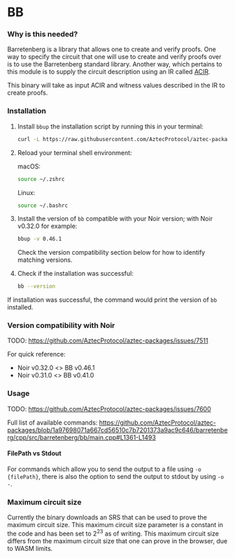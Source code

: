 # BB

### Why is this needed?

Barretenberg is a library that allows one to create and verify proofs. One way to specify the circuit that one will use to create and verify
proofs over is to use the Barretenberg standard library. Another way, which pertains to this module is to supply the circuit description using 
an IR called [ACIR](https://github.com/noir-lang/acvm).

This binary will take as input ACIR and witness values described in the IR to create proofs.

### Installation

1. Install `bbup` the installation script by running this in your terminal:

    ```bash
    curl -L https://raw.githubusercontent.com/AztecProtocol/aztec-packages/master/barretenberg/cpp/installation/install | bash
    ```

2. Reload your terminal shell environment:

    macOS:
    ```bash
    source ~/.zshrc
    ```

    Linux:
    ```bash
    source ~/.bashrc
    ```

3. Install the version of `bb` compatible with your Noir version; with Noir v0.32.0 for example:

    ```bash
    bbup -v 0.46.1
    ```

    Check the version compatibility section below for how to identify matching versions.
    
4. Check if the installation was successful:

    ```bash
    bb --version
    ```

If installation was successful, the command would print the version of `bb` installed.

### Version compatibility with Noir

TODO: https://github.com/AztecProtocol/aztec-packages/issues/7511

For quick reference:
- Noir v0.32.0 <> BB v0.46.1
- Noir v0.31.0 <> BB v0.41.0

### Usage

TODO: https://github.com/AztecProtocol/aztec-packages/issues/7600

Full list of available commands:
https://github.com/AztecProtocol/aztec-packages/blob/1a97698071a667cd56510c7b7201373a9ac9c646/barretenberg/cpp/src/barretenberg/bb/main.cpp#L1361-L1493

#### FilePath vs Stdout

For commands which allow you to send the output to a file using `-o {filePath}`, there is also the option to send the output to stdout by using `-o -`.

### Maximum circuit size

Currently the binary downloads an SRS that can be used to prove the maximum circuit size. This maximum circuit size parameter is a constant in the code and has been set to $2^{23}$ as of writing. This maximum circuit size differs from the maximum circuit size that one can prove in the browser, due to WASM limits.
